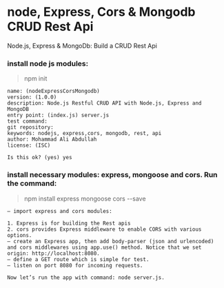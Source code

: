 # node, Express, Cors & Mongodb CRUD Rest Api
Node.js, Express &amp; MongoDb: Build a CRUD Rest Api

### install node js modules:
> npm init
```
name: (nodeExpressCorsMongodb) 
version: (1.0.0) 
description: Node.js Restful CRUD API with Node.js, Express and MongoDB
entry point: (index.js) server.js
test command: 
git repository: 
keywords: nodejs, express,cors, mongodb, rest, api
author: Mohammad Ali Abdullah
license: (ISC)

Is this ok? (yes) yes
```
### install necessary modules: express, mongoose and cors. Run the command:
> npm install express mongoose cors --save

```
– import express and cors modules:

1. Express is for building the Rest apis
2. cors provides Express middleware to enable CORS with various options.
– create an Express app, then add body-parser (json and urlencoded) and cors middlewares using app.use() method. Notice that we set origin: http://localhost:8080.
– define a GET route which is simple for test.
– listen on port 8080 for incoming requests.

Now let’s run the app with command: node server.js.
```